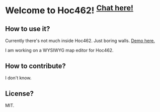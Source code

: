 # Welcome to Hoc462! <sup>[Chat here!](https://github.com/khanh2003/Hoc462/issues/10)</sup>
## How to use it?
Currently there's not much inside Hoc462. Just boring walls. [Demo here.](https://khanh2003.github.io/Hoc462)

I am working on a WYSIWYG map editor for Hoc462.
## How to contribute?
I don't know.
## License?
MIT.

